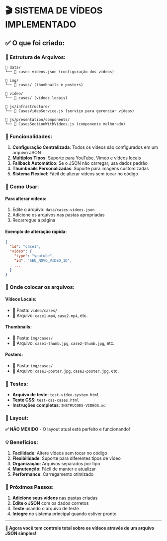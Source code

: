 # 🎬 SISTEMA DE VÍDEOS IMPLEMENTADO

## ✅ O que foi criado:

### 📁 Estrutura de Arquivos:
```
📁 data/
└── 📄 cases-videos.json (configuração dos vídeos)

📁 img/
└── 📁 cases/ (thumbnails e posters)

📁 video/
└── 📁 cases/ (vídeos locais)

📁 js/infrastructure/
└── 📄 CasesVideoService.js (serviço para gerenciar vídeos)

📁 js/presentation/components/
└── 📄 CasesSectionWithVideos.js (componente melhorado)
```

### 🎯 Funcionalidades:

1. **Configuração Centralizada**: Todos os vídeos são configurados em um arquivo JSON
2. **Múltiplos Tipos**: Suporte para YouTube, Vimeo e vídeos locais
3. **Fallback Automático**: Se o JSON não carregar, usa dados padrão
4. **Thumbnails Personalizadas**: Suporte para imagens customizadas
5. **Sistema Flexível**: Fácil de alterar vídeos sem tocar no código

### 🔄 Como Usar:

#### **Para alterar vídeos:**
1. Edite o arquivo: `data/cases-videos.json`
2. Adicione os arquivos nas pastas apropriadas
3. Recarregue a página

#### **Exemplo de alteração rápida:**
```json
{
  "id": "case1",
  "video": {
    "type": "youtube",
    "id": "SEU_NOVO_VIDEO_ID",
    ...
  }
}
```

### 📂 Onde colocar os arquivos:

#### **Vídeos Locais:**
- 📁 Pasta: `video/cases/`
- 📄 Arquivo: `case1.mp4`, `case2.mp4`, etc.

#### **Thumbnails:**
- 📁 Pasta: `img/cases/`
- 📄 Arquivo: `case1-thumb.jpg`, `case2-thumb.jpg`, etc.

#### **Posters:**
- 📁 Pasta: `img/cases/`
- 📄 Arquivo: `case1-poster.jpg`, `case2-poster.jpg`, etc.

### 🧪 Testes:

- **Arquivo de teste**: `test-video-system.html`
- **Teste CSS**: `test-css-cases.html`
- **Instruções completas**: `INSTRUCOES-VIDEOS.md`

### 🎨 Layout:
**✅ NÃO MEXIDO** - O layout atual está perfeito e funcionando!

### 💡 Benefícios:

1. **Facilidade**: Altere vídeos sem tocar no código
2. **Flexibilidade**: Suporte para diferentes tipos de vídeo
3. **Organização**: Arquivos separados por tipo
4. **Manutenção**: Fácil de manter e atualizar
5. **Performance**: Carregamento otimizado

### 📝 Próximos Passos:

1. **Adicione seus vídeos** nas pastas criadas
2. **Edite o JSON** com os dados corretos
3. **Teste** usando o arquivo de teste
4. **Integre** no sistema principal quando estiver pronto

---

**🎯 Agora você tem controle total sobre os vídeos através de um arquivo JSON simples!**
